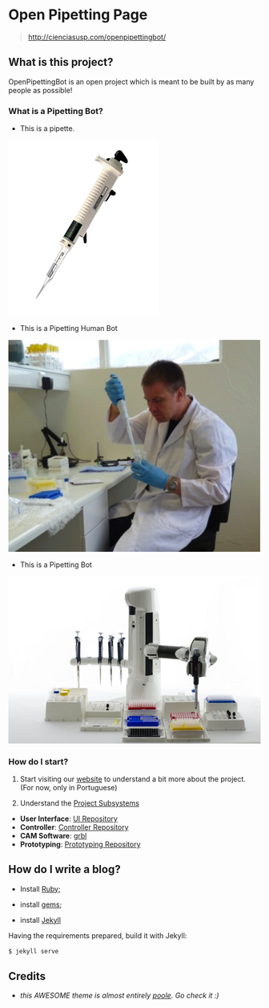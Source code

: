 # Open Pipetting Page

> http://cienciasusp.com/openpipettingbot/

## What is this project?

OpenPipettingBot is an open project which is meant to be built by as many people as possible!

### What is a Pipetting Bot?

* This is a pipette.

![Alt text](/_pics/P3000_labpette_repeating_pipette_0.png "Pipette")

* This is a Pipetting Human Bot

![Alt text](/_pics/pipetting_human_robot.jpg "Pipetting Robot Robot")

* This is a Pipetting Bot

![Alt text](/_pics/andrew_pipetting_bot.jpg "Pipetting Bot")

### How do I start?

1. Start visiting our [website](http://cienciasusp.com/openpipettingbot/) to understand a bit more about the project. (For now, only in Portuguese)

2. Understand the [Project Subsystems](https://github.com/open-pipetting/)
  * **User Interface**: [UI Repository](https://github.com/open-pipetting/pipettingbot-ui/blob/master/Sobre.md)
  * **Controller**: [Controller Repository](https://github.com/open-pipetting/pipettingbot-controller)
  * **CAM Software**: [grbl](https://github.com/open-pipetting/grbl/)
  * **Prototyping**: [Prototyping Repository](https://github.com/open-pipetting/pipettingbot-prototyping/)

## How do I write a blog?

-   Install [Ruby](https://www.ruby-lang.org/en/);

-   install [gems](http://rubygems.org/);

-   install [Jekyll](http://jekyllrb.com/docs/installation/)

Having the requirements prepared, build it with Jekyll:


```bash
$ jekyll serve
```

## Credits

-   *this AWESOME theme is almost entirely [poole](http://getpoole.com/). Go check it :)*
